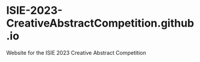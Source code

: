 # ISIE-2023-CreativeAbstractCompetition.github.io
Website for the ISIE 2023 Creative Abstract Competition
